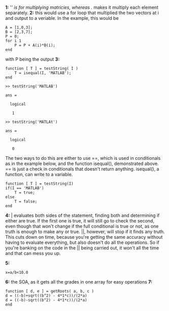 **1:** '*' is for multiplying matricies, whereas .* makes it multiply each element separately. 
**2:** this would use a for loop that multiplied the two vectors at i and output to a veriable. In the example, this would be 
```
A = [1,0,3];
B = [2,3,7];
P = 0;
for i 1
    P = P + A(i)*B(i);
end
```
with P being the output 
**3:** 
```
function [ T ] = testString( I )
    T = isequal(I, 'MATLAB');
end
```
```
>> testString('MATLAB')

ans =

  logical

   1

>> testString('MATLAt')

ans =

  logical

   0
```
The two ways to do this are either to use ==, which is used in conditionals as in the example below, and the function isequal(), demonstrated above. == is just a check in conditionals that doesn't return anything. isequal(), a function, can write to a variable. 
```
function [ T ] = testString(I)
if(I == 'MATLAB')
    T = true;
else
    T = false;
end
```
**4:** | evaluates both sides of the statement, finding both and determining if either are true. If the first one is true, it will still go to check the second, even though that won't change if the full conditional is true or not, as one truth is enough to make any or true. ||, however, will stop if it finds any truth. This cuts down on time, because you're getting the same accuracy without having to evaluate everything, but also doesn't do all the operations. So if you're banking on the code in the || being carried out, it won't all the time and that can mess you up.

**5:**
```
x=a/b<10.0
```
**6:**
the SOA, as it gets all the grades in one array for easy operations
**7:**
```
function [ d, e ] = getRoots( a, b, c )
d = ((-b)+sqrt((b^2) - 4*1*c))/(2*a)
d = ((-b)-sqrt((b^2) - 4*1*c))/(2*a)
end
```

